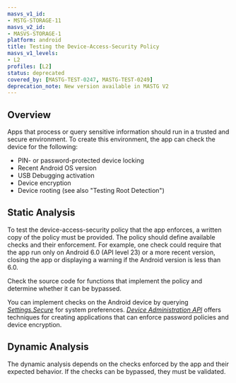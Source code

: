```yaml
---
masvs_v1_id:
- MSTG-STORAGE-11
masvs_v2_id:
- MASVS-STORAGE-1
platform: android
title: Testing the Device-Access-Security Policy
masvs_v1_levels:
- L2
profiles: [L2]
status: deprecated
covered_by: [MASTG-TEST-0247, MASTG-TEST-0249]
deprecation_note: New version available in MASTG V2
---
```


## Overview

Apps that process or query sensitive information should run in a trusted and secure environment. To create this environment, the app can check the device for the following:

- PIN- or password-protected device locking
- Recent Android OS version
- USB Debugging activation
- Device encryption
- Device rooting (see also "Testing Root Detection")

## Static Analysis

To test the device-access-security policy that the app enforces, a written copy of the policy must be provided. The policy should define available checks and their enforcement. For example, one check could require that the app run only on Android 6.0 (API level 23) or a more recent version, closing the app or displaying a warning if the Android version is less than 6.0.

Check the source code for functions that implement the policy and determine whether it can be bypassed.

You can implement checks on the Android device by querying [_Settings.Secure_](https://developer.android.com/reference/android/provider/Settings.Secure.html "Settings.Secure") for system preferences. [_Device Administration API_](https://developer.android.com/guide/topics/admin/device-admin.html "Device Administration API") offers techniques for creating applications that can enforce password policies and device encryption.

## Dynamic Analysis

The dynamic analysis depends on the checks enforced by the app and their expected behavior. If the checks can be bypassed, they must be validated.
